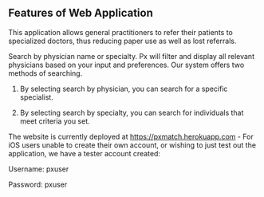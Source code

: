 ## Features of Web Application
This application allows general practitioners to refer their patients to specialized doctors, thus reducing paper use as well as lost referrals. 

Search by physician name or specialty. Px will filter and display all relevant physicians based on your input and preferences. Our system offers two methods of searching. 

1. By selecting search by physician, you can search for a specific specialist. 

2. By selecting search by specialty, you can search for individuals that meet criteria you set. 

The website is currently deployed at https://pxmatch.herokuapp.com - For iOS users unable to create their own account, or wishing to just test out the application, we have a tester account created: 

Username: pxuser

Password: pxuser
